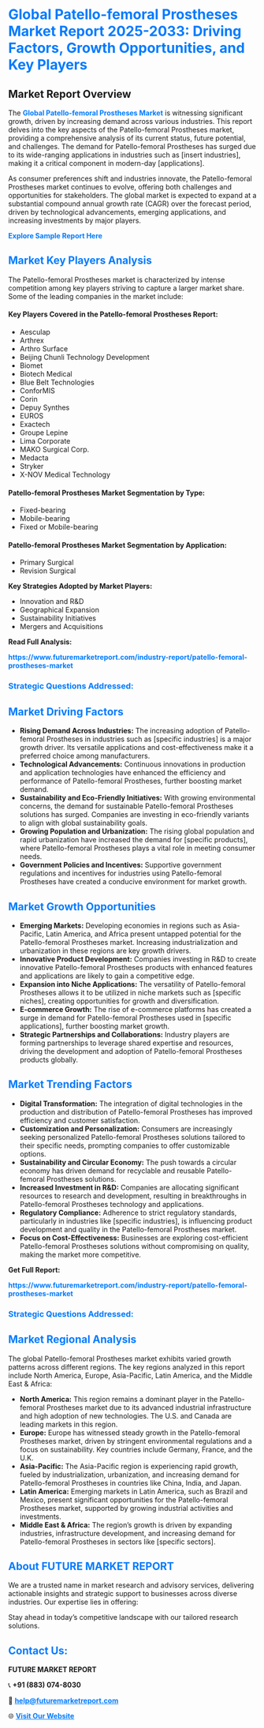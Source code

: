 <h1 style="color: #007BFF;">Global Patello-femoral Prostheses Market Report 2025-2033: Driving Factors, Growth Opportunities, and Key Players</h1>

<section id="overview">
<h2>Market Report Overview</h2>
<p>The <a href="https://www.futuremarketreport.com/industry-report/patello-femoral-prostheses-market" style="color: #007BFF; text-decoration: none;"><strong>Global Patello-femoral Prostheses Market</strong></a> is witnessing significant growth, driven by increasing demand across various industries. This report delves into the key aspects of the Patello-femoral Prostheses market, providing a comprehensive analysis of its current status, future potential, and challenges. The demand for Patello-femoral Prostheses has surged due to its wide-ranging applications in industries such as [insert industries], making it a critical component in modern-day [applications].</p>
<p>As consumer preferences shift and industries innovate, the Patello-femoral Prostheses market continues to evolve, offering both challenges and opportunities for stakeholders. The global market is expected to expand at a substantial compound annual growth rate (CAGR) over the forecast period, driven by technological advancements, emerging applications, and increasing investments by major players.</p>
</section>

<section id="overview">
<p><a href="https://www.futuremarketreport.com/request-sample/reportId=36042" style="color: #007BFF; text-decoration: none;"><strong>Explore Sample Report Here</strong></a></p>
</section>

<section id="key-players">
<h2 style="color: #007BFF;">Market Key Players Analysis</h2>
<p>The Patello-femoral Prostheses market is characterized by intense competition among key players striving to capture a larger market share. Some of the leading companies in the market include:</p>
<h4>Key Players Covered in the Patello-femoral Prostheses Report:</h4>
<ul><li>Aesculap</li><li>Arthrex</li><li>Arthro Surface</li><li>Beijing Chunli Technology Development</li><li>Biomet</li><li>Biotech Medical</li><li>Blue Belt Technologies</li><li>ConforMIS</li><li>Corin</li><li>Depuy Synthes</li><li>EUROS</li><li>Exactech</li><li>Groupe Lepine</li><li>Lima Corporate</li><li>MAKO Surgical Corp.</li><li>Medacta</li><li>Stryker</li><li>X-NOV Medical Technology</li></ul>
<h4>Patello-femoral Prostheses Market Segmentation by Type:</h4>
<ul><li>Fixed-bearing</li><li>Mobile-bearing</li><li>Fixed or Mobile-bearing</li></ul>

<h4>Patello-femoral Prostheses Market Segmentation by Application:</h4>
<ul><li>Primary Surgical</li><li>Revision Surgical</li></ul>
<p><strong>Key Strategies Adopted by Market Players:</strong></p>
<ul>
<li>Innovation and R&D</li>
<li>Geographical Expansion</li>
<li>Sustainability Initiatives</li>
<li>Mergers and Acquisitions</li>
</ul>
</section>

<section>
<p><strong>Read Full Analysis: </strong></p><a href="https://www.futuremarketreport.com/industry-report/patello-femoral-prostheses-market" style="color: #007BFF; text-decoration: none;"><strong>https://www.futuremarketreport.com/industry-report/patello-femoral-prostheses-market</strong></a>
<h3 style="color: #007BFF;">Strategic Questions Addressed:</h3>
</section>

<section id="driving-factors">
<h2 style="color: #007BFF;">Market Driving Factors</h2>
<ul>
<li><strong>Rising Demand Across Industries:</strong> The increasing adoption of Patello-femoral Prostheses in industries such as [specific industries] is a major growth driver. Its versatile applications and cost-effectiveness make it a preferred choice among manufacturers.</li>
<li><strong>Technological Advancements:</strong> Continuous innovations in production and application technologies have enhanced the efficiency and performance of Patello-femoral Prostheses, further boosting market demand.</li>
<li><strong>Sustainability and Eco-Friendly Initiatives:</strong> With growing environmental concerns, the demand for sustainable Patello-femoral Prostheses solutions has surged. Companies are investing in eco-friendly variants to align with global sustainability goals.</li>
<li><strong>Growing Population and Urbanization:</strong> The rising global population and rapid urbanization have increased the demand for [specific products], where Patello-femoral Prostheses plays a vital role in meeting consumer needs.</li>
<li><strong>Government Policies and Incentives:</strong> Supportive government regulations and incentives for industries using Patello-femoral Prostheses have created a conducive environment for market growth.</li>
</ul>
</section>

<section id="growth-opportunities">
<h2 style="color: #007BFF;">Market Growth Opportunities</h2>
<ul>
<li><strong>Emerging Markets:</strong> Developing economies in regions such as Asia-Pacific, Latin America, and Africa present untapped potential for the Patello-femoral Prostheses market. Increasing industrialization and urbanization in these regions are key growth drivers.</li>
<li><strong>Innovative Product Development:</strong> Companies investing in R&D to create innovative Patello-femoral Prostheses products with enhanced features and applications are likely to gain a competitive edge.</li>
<li><strong>Expansion into Niche Applications:</strong> The versatility of Patello-femoral Prostheses allows it to be utilized in niche markets such as [specific niches], creating opportunities for growth and diversification.</li>
<li><strong>E-commerce Growth:</strong> The rise of e-commerce platforms has created a surge in demand for Patello-femoral Prostheses used in [specific applications], further boosting market growth.</li>
<li><strong>Strategic Partnerships and Collaborations:</strong> Industry players are forming partnerships to leverage shared expertise and resources, driving the development and adoption of Patello-femoral Prostheses products globally.</li>
</ul>
</section>

<section id="trending-factors">
<h2 style="color: #007BFF;">Market Trending Factors</h2>
<ul>
<li><strong>Digital Transformation:</strong> The integration of digital technologies in the production and distribution of Patello-femoral Prostheses has improved efficiency and customer satisfaction.</li>
<li><strong>Customization and Personalization:</strong> Consumers are increasingly seeking personalized Patello-femoral Prostheses solutions tailored to their specific needs, prompting companies to offer customizable options.</li>
<li><strong>Sustainability and Circular Economy:</strong> The push towards a circular economy has driven demand for recyclable and reusable Patello-femoral Prostheses solutions.</li>
<li><strong>Increased Investment in R&D:</strong> Companies are allocating significant resources to research and development, resulting in breakthroughs in Patello-femoral Prostheses technology and applications.</li>
<li><strong>Regulatory Compliance:</strong> Adherence to strict regulatory standards, particularly in industries like [specific industries], is influencing product development and quality in the Patello-femoral Prostheses market.</li>
<li><strong>Focus on Cost-Effectiveness:</strong> Businesses are exploring cost-efficient Patello-femoral Prostheses solutions without compromising on quality, making the market more competitive.</li>
</ul>
</section>

<section>
<p><strong>Get Full Report: </strong></p><a href="https://www.futuremarketreport.com/industry-report/patello-femoral-prostheses-market" style="color: #007BFF; text-decoration: none;"><strong>https://www.futuremarketreport.com/industry-report/patello-femoral-prostheses-market</strong></a>
<h3 style="color: #007BFF;">Strategic Questions Addressed:</h3>
</section>


<section id="regional-analysis">
<h2 style="color: #007BFF;">Market Regional Analysis</h2>
<p>The global Patello-femoral Prostheses market exhibits varied growth patterns across different regions. The key regions analyzed in this report include North America, Europe, Asia-Pacific, Latin America, and the Middle East & Africa:</p>
<ul>
<li><strong>North America:</strong> This region remains a dominant player in the Patello-femoral Prostheses market due to its advanced industrial infrastructure and high adoption of new technologies. The U.S. and Canada are leading markets in this region.</li>
<li><strong>Europe:</strong> Europe has witnessed steady growth in the Patello-femoral Prostheses market, driven by stringent environmental regulations and a focus on sustainability. Key countries include Germany, France, and the U.K.</li>
<li><strong>Asia-Pacific:</strong> The Asia-Pacific region is experiencing rapid growth, fueled by industrialization, urbanization, and increasing demand for Patello-femoral Prostheses in countries like China, India, and Japan.</li>
<li><strong>Latin America:</strong> Emerging markets in Latin America, such as Brazil and Mexico, present significant opportunities for the Patello-femoral Prostheses market, supported by growing industrial activities and investments.</li>
<li><strong>Middle East & Africa:</strong> The region’s growth is driven by expanding industries, infrastructure development, and increasing demand for Patello-femoral Prostheses in sectors like [specific sectors].</li>
</ul>
</section>

<footer>
<h2 style="color: #007BFF;">About FUTURE MARKET REPORT</h2>
<p>We are a trusted name in market research and advisory services, delivering actionable insights and strategic support to businesses across diverse industries. Our expertise lies in offering:</p>

<p>Stay ahead in today’s competitive landscape with our tailored research solutions.</p>

<h2 style="color: #007BFF;">Contact Us:</h2>
<p><strong>FUTURE MARKET REPORT</strong></p>
<p>📞 <strong>+91 (883) 074-8030</strong></p>
<p>📧 <strong><a href="mailto:help@futuremarketreport.com" style="color: #007BFF;">help@futuremarketreport.com</a></strong></p>
<p>🌐 <strong><a href="https://www.futuremarketreport.com/" style="color: #007BFF;">Visit Our Website</a></strong></p>
</footer>